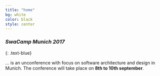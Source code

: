```yaml
---
title: "home"
bg: white
color: black
style: center
---
```


### *SwaCamp Munich 2017*
{: .text-blue}

<span class="fa-stack subtlecircle" style="font-size:100px; background:rgba(255,166,0,0.1)">
  <i class="fa fa-circle fa-stack-2x text-white"></i>
  <i class="fa fa-laptop fa-stack-1x text-orange"></i>
</span>

… is an unconference with focus on software architecture and design in Munich. The conference will take place on **8th to 10th september**.
